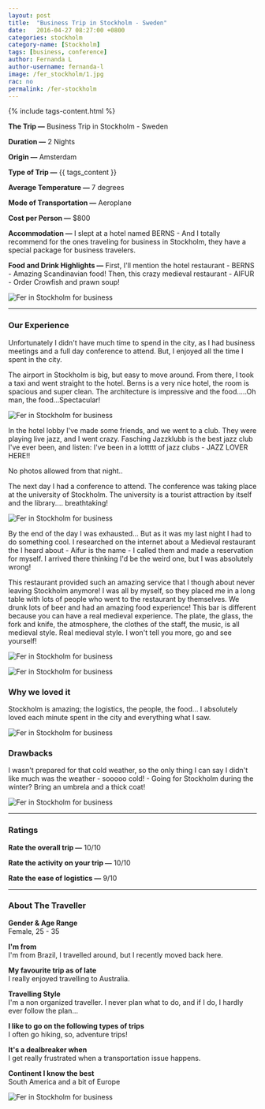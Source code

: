```yaml
---
layout: post
title:  "Business Trip in Stockholm - Sweden"
date:   2016-04-27 08:27:00 +0800
categories: stockholm
category-name: [Stockholm]
tags: [business, conference]
author: Fernanda L
author-username: fernanda-l
image: /fer_stockholm/1.jpg
rac: no
permalink: /fer-stockholm
---
```


{% include tags-content.html %}

**The Trip &mdash;** Business Trip in Stockholm - Sweden

**Duration &mdash;** 2 Nights

**Origin &mdash;** Amsterdam

**Type of Trip &mdash;** {{ tags_content }}

**Average Temperature &mdash;** 7 degrees

**Mode of Transportation &mdash;** Aeroplane

**Cost per Person &mdash;** $800

**Accommodation &mdash;** I slept at a hotel named BERNS - And I totally recommend for the ones traveling for business in Stockholm, they have a special package for business travelers.

**Food and Drink Highlights &mdash;** First, I'll mention the hotel restaurant - BERNS - Amazing Scandinavian food! Then, this crazy medieval restaurant - AIFUR - Order Crowfish and prawn soup!

![Fer in Stockholm for business](/img/fer_stockholm/2.jpg "Fer in Stockholm for business")

<hr />

### Our Experience

Unfortunately I didn't have much time to spend in the city, as I had business meetings and a full day conference to attend. But, I enjoyed all the time I spent in the city.

The airport in Stockholm is big, but easy to move around. From there, I took a taxi and went straight to the hotel. Berns is a very nice hotel, the room is spacious and super clean. The architecture is impressive and the food.....Oh man, the food...Spectacular!

![Fer in Stockholm for business](/img/fer_stockholm/3.jpg "Fer in Stockholm for business")

In the hotel lobby I've made some friends, and we went to a club. They were playing live jazz, and I went crazy. Fasching Jazzklubb is the best jazz club I've ever been, and listen: I've been in a lottttt of jazz clubs - JAZZ LOVER HERE!!

No photos allowed from that night..

The next day I had a conference to attend. The conference was taking place at the university of Stockholm. The university is a tourist attraction by itself and the library.... breathtaking!

![Fer in Stockholm for business](/img/fer_stockholm/4.jpg "Fer in Stockholm for business")

By the end of the day I was exhausted... But as it was my last night I had to do something cool. I researched on the internet about a Medieval restaurant the I heard about - Aifur is the name - I called them and made a reservation for myself. I arrived there thinking I'd be the weird one, but I was absolutely wrong!

This restaurant provided such an amazing service that I though about never leaving Stockholm anymore! I was all by myself, so they placed me in a long table with lots of people who went to the restaurant by themselves. We drunk lots of beer and had an amazing food experience! This bar is different because you can have a real medieval experience. The plate, the glass, the fork and knife, the atmosphere, the clothes of the staff, the music, is all medieval style. Real medieval style. I won't tell you more, go and see yourself!

![Fer in Stockholm for business](/img/fer_stockholm/5.jpg "Fer in Stockholm for business")

![Fer in Stockholm for business](/img/fer_stockholm/6.jpg "Fer in Stockholm for business")

### Why we loved it

Stockholm is amazing; the logistics, the people, the food... I absolutely loved each minute spent in the city and everything what I saw.

![Fer in Stockholm for business](/img/fer_stockholm/7.jpg "Fer in Stockholm for business")

### Drawbacks

I wasn't prepared for that cold weather, so the only thing I can say I didn't like much was the weather - sooooo cold! - Going for Stockholm during the winter? Bring an umbrela and a thick coat!

![Fer in Stockholm for business](/img/fer_stockholm/9.jpg "Fer in Stockholm for business")

<hr />

### Ratings

**Rate the overall trip &mdash;** 10/10

**Rate the activity on your trip &mdash;** 10/10

**Rate the ease of logistics &mdash;** 9/10

<hr />

### About The Traveller

**Gender & Age Range<br />** Female, 25 - 35

**I'm from <br />** I'm from Brazil, I travelled around, but I recently moved back here.

**My favourite trip as of late <br />** I really enjoyed travelling to Australia.

**Travelling Style <br />** I'm a non organized traveller. I never plan what to do, and if I do, I hardly ever follow the plan...

**I like to go on the following types of trips <br />** I often go hiking, so, adventure trips!

**It's a dealbreaker when <br />** I get really frustrated when a transportation issue happens.

**Continent I know the best <br />** South America and a bit of Europe

![Fer in Stockholm for business](/img/fer_stockholm/8.jpg "Fer in Stockholm for business")
